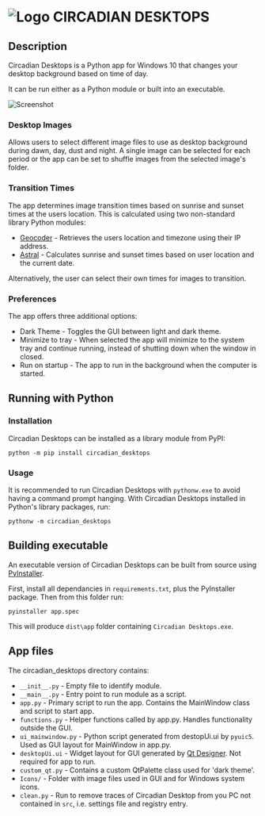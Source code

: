# ![Logo](logo.png) CIRCADIAN DESKTOPS 

## Description

Circadian Desktops is a Python app for Windows 10 that changes your desktop background based on time of day.

It can be run either as a Python module or built into an executable.

![Screenshot](screenshot.png)

### Desktop Images
Allows users to select different image files to use as desktop background during dawn, day, dust and night.
A single image can be selected for each period or the app can be set to shuffle images from the selected image's folder.

### Transition Times
The app determines image transition times based on sunrise and sunset times at the users location.
This is calculated using two non-standard library Python modules:
- [Geocoder](https://github.com/DenisCarriere/geocoder) - Retrieves the users location and timezone using their IP address.
- [Astral](https://sffjunkie.github.io/astral/) - Calculates sunrise and sunset times based on user location and the current date.

Alternatively, the user can select their own times for images to transition.

### Preferences
The app offers three additional options:
- Dark Theme - Toggles the GUI between light and dark theme.
- Minimize to tray - When selected the app will minimize to the system tray and continue running, instead of shutting down when the window in closed.
- Run on startup - The app to run in the background when the computer is started.

## Running with Python

### Installation

Circadian Desktops can be installed as a library module from PyPI:
```
python -m pip install circadian_desktops
```

### Usage

It is recommended to run Circadian Desktops with `pythonw.exe` to avoid having a command prompt hanging. With Circadian Desktops installed in Python's library packages, run:
```
pythonw -m circadian_desktops
```

## Building executable

An executable version of Circadian Desktops can be built from source using [PyInstaller](https://pyinstaller.org/en/stable/).

First, install all dependancies in `requirements.txt`, plus the PyInstaller package. Then from this folder run:

```
pyinstaller app.spec
```

This will produce `dist\app` folder containing `Circadian Desktops.exe`.

## App files

The circadian_desktops directory contains:
- `__init__.py` - Empty file to identify module.
- `__main__.py` - Entry point to run module as a script.
- `app.py` - Primary script to run the app. Contains the MainWindow class and script to start app.
- `functions.py` - Helper functions called by app.py. Handles functionality outside the GUI.
- `ui_mainwindow.py` - Python script generated from destopUi.ui by `pyuic5`. Used as GUI layout for MainWindow in app.py.
- `desktopUi.ui` - Widget layout for GUI generated by [Qt Designer](https://doc.qt.io/qt-6/qtdesigner-manual.html). Not required for app to run.
- `custom_qt.py` - Contains a custom QtPalette class used for 'dark theme'.
- `Icons/` - Folder with image files used in GUI and for Windows system icons.
- `clean.py` - Run to remove traces of Circadian Desktop from you PC not contained in `src`, i.e. settings file and registry entry.
